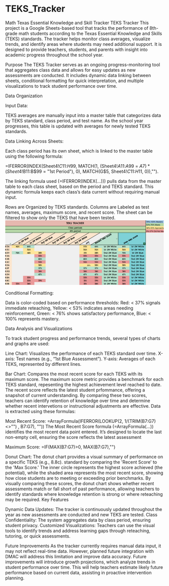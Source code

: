 # TEKS_Tracker
Math Texas Essential Knowledge and Skill Tracker 
TEKS Tracker
This project is a Google Sheets-based tool that tracks the performance of 8th-grade math students according to the Texas Essential Knowledge and Skills (TEKS) standards. The tracker helps monitor class averages, visualize trends, and identify areas where students may need additional support. It is designed to provide teachers, students, and parents with insight into academic progress throughout the school year.

Purpose
The TEKS Tracker serves as an ongoing progress-monitoring tool that aggregates class data and allows for easy updates as new assessments are conducted. It includes dynamic data linking between sheets, conditional formatting for quick interpretation, and multiple visualizations to track student performance over time.


Data Organization

Input Data:

TEKS averages are manually input into a master table that categorizes data by TEKS standard, class period, and test name.
As the school year progresses, this table is updated with averages for newly tested TEKS standards.

Data Linking Across Sheets:

Each class period has its own sheet, which is linked to the master table using the following formula:

=IFERROR(INDEX(Sheet4!$C$11:$H$99, MATCH(1, (Sheet4!$A$11:$A$99 = $A7) * (Sheet4!$B$11:$B$99 = "1st Period"), 0), MATCH(G$5, Sheet4!$C$11:$H$11, 0)),""). 

The linking formula used (=IFERROR(INDEX(...))) pulls data from the master table to each class sheet, based on the period and TEKS standard. This dynamic formula keeps each class’s data current without requiring manual input.

Rows are Organized by TEKS standards.
Columns are Labeled as test names, averages, maximum score, and recent score.
The sheet can be filtered to show only the TEKS that have been tested.
![Main Dashboard](main-dashboard.PNG)

Conditional Formatting:

Data is color-coded based on performance thresholds:
Red: < 37% signals immediate reteaching,
Yellow: < 53% indicates areas needing reinforcement,
Green: < 76% shows satisfactory performance,
Blue: < 100% represents mastery.

Data Analysis and Visualizations

To track student progress and performance trends, several types of charts and graphs are used:

  Line Chart:
  Visualizes the performance of each TEKS standard over time.
  X-axis: Test names (e.g., “1st Blue Assessment”).
  Y-axis: Averages of each TEKS, represented by different lines.

  Bar Chart:
  Compares the most recent score for each TEKS with its maximum score. The maximum score metric provides a benchmark for each TEKS standard, repesenting the highest achievement level reached to date. The recent score reflects the latest student prfommance, offering a snapshot of current understanding. By comparing these two scores, teachers can identify retention of knowledge over time and determine whether recent intervetions or instructional adjustments are effective. 
  Data is extracted using these formulas:

Most Recent Score:
  =ArrayFormula(IFERROR(LOOKUP(2, 1/(TRIM(B7:G7)<>"") , B7:G7), ""))
The Most Recent Score formula (=ArrayFormula(...)) identifies the most recent data point entered. It’s designed to locate the last non-empty cell, ensuring the score reflects the latest assessment

Maximum Score:
  =IF(MAX(B7:G7)>0, MAX(B7:G7),"")

Donut Chart: The donut chart provides a visual summary of performance on a specific TEKS (e.g., 8.8c). standard by comparing the 'Recent Score' to the 'Max Score.' The inner circle represents the highest score achieved (the potential), while the shaded area represents the most recent score, showing how close students are to meeting or exceeding prior benchmarks. By visually comparing these scores, the donut chart shows whether recent assessments match or fall short of past performance, allowing teachers to identify standards where knowledge retention is strong or where reteaching may be required.
Key Features

  Dynamic Data Updates: The tracker is continuously updated throughout the     year as new assessments are conducted and new TEKS are tested.
  Class Confidentiality: The system aggregates data by class period,           ensuring student privacy.
  Customized Visualizations: Teachers can use the visual tools to identify     trends and address learning gaps through reteaching, tutoring, or quick      assessments.

Future Improvements
As the tracker currently requires manual data input, it may not reflect real-time data. However, planned future integration with DMAC will address this limitation and improve data accuracy. Future improvements will introduce growth projections, which analyze trends in student performance over time. This will help teachers estimate likely future performance based on current data, assisting in proactive intervention planning.

